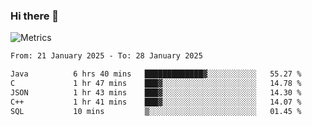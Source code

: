 ### Hi there 👋

![Metrics](https://github.com/radoapx/radoapx/blob/main/github-metrics.svg)

<!--START_SECTION:waka-->

```txt
From: 21 January 2025 - To: 28 January 2025

Java          6 hrs 40 mins   █████████████▓░░░░░░░░░░░   55.27 %
C             1 hr 47 mins    ███▓░░░░░░░░░░░░░░░░░░░░░   14.78 %
JSON          1 hr 43 mins    ███▓░░░░░░░░░░░░░░░░░░░░░   14.30 %
C++           1 hr 41 mins    ███▓░░░░░░░░░░░░░░░░░░░░░   14.07 %
SQL           10 mins         ▒░░░░░░░░░░░░░░░░░░░░░░░░   01.45 %
```

<!--END_SECTION:waka-->

<!--
**radoapx/radoapx** is a ✨ _special_ ✨ repository because its `README.md` (this file) appears on your GitHub profile.

Here are some ideas to get you started:

- 🔭 I’m currently working on ...
- 🌱 I’m currently learning ...
- 👯 I’m looking to collaborate on ...
- 🤔 I’m looking for help with ...
- 💬 Ask me about ...
- 📫 How to reach me: ...
- 😄 Pronouns: ...
- ⚡ Fun fact: ...
-->
